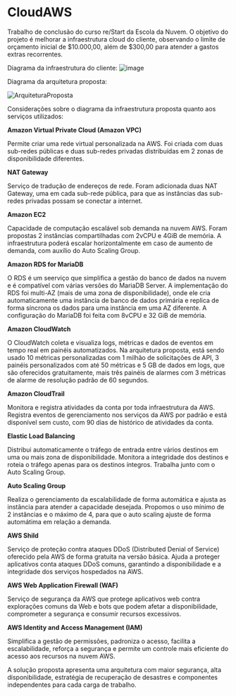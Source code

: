 # CloudAWS
Trabalho de conclusão do curso re/Start da Escola da Nuvem.
O objetivo do projeto é melhorar a infraestrutura cloud do cliente, observando o limite de orçamento inicial de $10.000,00, além de $300,00 para atender a gastos extras recorrentes.

Diagrama da infraestrutura do cliente:
![image](https://github.com/Saraiana/CloudAWS/assets/102194276/2dc7c661-3dec-4887-8855-9a05788fa748)

Diagrama da arquitetura proposta:

![ArquiteturaProposta](https://github.com/Saraiana/CloudAWS/assets/102194276/bc214c33-c4d5-4f8f-a84a-85b3793f43c1)

Considerações sobre o diagrama da infraestrutura proposta quanto aos serviços utilizados: 

**Amazon Virtual Private Cloud (Amazon VPC)**

Permite criar uma rede virtual personalizada na AWS. Foi criada com duas sub-redes públicas e duas sub-redes privadas distribuídas em 2 zonas de disponibilidade diferentes. 

**NAT Gateway**

Serviço de tradução de endereços de rede. Foram adicionada duas NAT Gateway, uma em cada sub-rede pública, para que as instâncias das sub-redes privadas possam se conectar a internet. 

**Amazon EC2**

Capacidade de computação escalável sob demanda na nuvem AWS. Foram propostas 2 instâncias compartilhadas com 2vCPU e 4GiB de memória. A infraestrutura poderá escalar horizontalmente em caso de aumento de demanda, com auxílio do Auto Scaling Group. 

**Amazon RDS for MariaDB**

O RDS é um seerviço que simplifica a gestão do banco de dados na nuvem e é compatível com várias versões do MariaDB Server. A implementação do RDS foi multi-AZ (mais de uma zona de disponibilidade), onde ele cria automaticamente uma instância de banco de dados primária e replica de forma síncrona os dados para uma instância em uma AZ diferente. A configuração do MariaDB foi feita com 8vCPU e 32 GiB de memória.  

**Amazon CloudWatch**

O CloudWatch coleta e visualiza logs, métricas e dados de eventos em tempo real em painéis automatizados. Na arquitetura proposta, está sendo usado 10 métricas personalizadas com 1 milhão de solicitações de API, 3 painéis personalizados com até 50 métricas e 5 GB de dados em logs, que são oferecidos gratuitamente, mais três painéis de alarmes com 3 métricas de alarme de resolução padrão de 60 segundos. 

**Amazon CloudTrail**

Monitora e registra atividades da conta por toda infraestrutura da AWS. Registra eventos de gerenciamento nos serviços da AWS por padrão e está disponível sem custo, com 90 dias de histórico de atividades da conta. 

**Elastic Load Balancing**

Distribui automaticamente o tráfego de entrada entre vários destinos em uma ou mais zona de disponibilidade. Monitora a integridade dos destinos e roteia o tráfego apenas para os destinos íntegros. Trabalha junto com o Auto Scaling Group.

**Auto Scaling Group**

Realiza o gerenciamento da escalabilidade de forma automática e ajusta as instância para atender a capacidade desejada. Propomos o uso mínimo de 2 instâncias e o máximo de 4, para que o auto scaling ajuste de forma automátima em relação a demanda. 

**AWS Shild**

Serviço de proteção contra ataques DDoS (Distributed Denial of Service) oferecido pela AWS de forma gratuita na versão básica. Ajuda a proteger aplicativos conta ataques DDoS comuns, garantindo a disponibilidade e a integridade dos serviços hospedados na AWS.

**AWS Web Application Firewall (WAF)**

Serviço de segurança da AWS que protege aplicativos web contra explorações comuns da Web e bots que podem afetar a disponibilidade, comprometer a segurança e consumir recursos excessivos.

**AWS Identity and Access Management (IAM)**

Simplifica a gestão de permissões, padroniza o acesso, facilita a escalabilidade, reforça a segurança e permite um controle mais eficiente do acesso aos recursos na nuvem AWS.

A solução proposta apresenta uma arquitetura com maior segurança, alta disponibilidade, estratégia de recuperação de desastres e componentes independentes para cada carga de trabalho.
